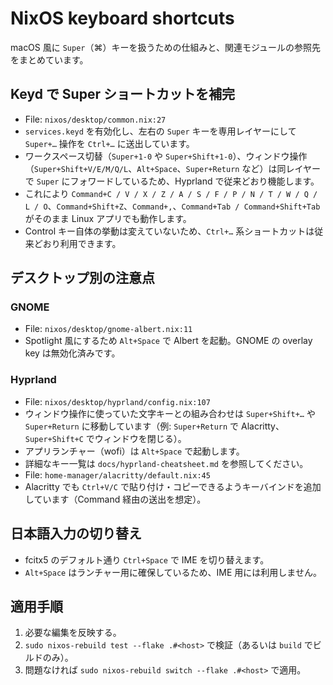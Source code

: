 # NixOS keyboard shortcuts

macOS 風に `Super`（⌘）キーを扱うための仕組みと、関連モジュールの参照先をまとめています。

## Keyd で Super ショートカットを補完

- File: `nixos/desktop/common.nix:27`
- `services.keyd` を有効化し、左右の `Super` キーを専用レイヤーにして `Super+…` 操作を `Ctrl+…` に送出しています。
- ワークスペース切替（`Super+1-0` や `Super+Shift+1-0`）、ウィンドウ操作（`Super+Shift+V/E/M/Q/L`、`Alt+Space`、`Super+Return` など）は同レイヤーで `Super` にフォワードしているため、Hyprland で従来どおり機能します。
- これにより `Command+C / V / X / Z / A / S / F / P / N / T / W / Q / L / O`、`Command+Shift+Z`、`Command+,`、`Command+Tab / Command+Shift+Tab` がそのまま Linux アプリでも動作します。
- Control キー自体の挙動は変えていないため、`Ctrl+…` 系ショートカットは従来どおり利用できます。

## デスクトップ別の注意点

### GNOME

- File: `nixos/desktop/gnome-albert.nix:11`
- Spotlight 風にするため `Alt+Space` で Albert を起動。GNOME の overlay key は無効化済みです。

### Hyprland

- File: `nixos/desktop/hyprland/config.nix:107`
- ウィンドウ操作に使っていた文字キーとの組み合わせは `Super+Shift+…` や `Super+Return` に移動しています（例: `Super+Return` で Alacritty、`Super+Shift+C` でウィンドウを閉じる）。
- アプリランチャー（wofi）は `Alt+Space` で起動します。
- 詳細なキー一覧は `docs/hyprland-cheatsheet.md` を参照してください。
- File: `home-manager/alacritty/default.nix:45`
- Alacritty でも `Ctrl+V/C` で貼り付け・コピーできるようキーバインドを追加しています（Command 経由の送出を想定）。

## 日本語入力の切り替え

- fcitx5 のデフォルト通り `Ctrl+Space` で IME を切り替えます。
- `Alt+Space` はランチャー用に確保しているため、IME 用には利用しません。

## 適用手順

1. 必要な編集を反映する。
2. `sudo nixos-rebuild test --flake .#<host>` で検証（あるいは `build` でビルドのみ）。
3. 問題なければ `sudo nixos-rebuild switch --flake .#<host>` で適用。
